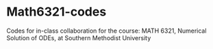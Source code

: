 # Math6321-codes
Codes for in-class collaboration for the course: MATH 6321, Numerical Solution of ODEs, at Southern Methodist University
